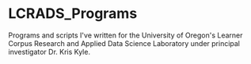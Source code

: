 # LCRADS_Programs
Programs and scripts I've written for the University of Oregon's Learner Corpus Research and Applied Data Science Laboratory under principal investigator Dr. Kris Kyle. 
